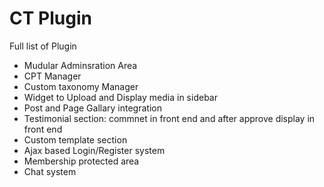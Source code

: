 # CT Plugin

Full list of Plugin

* Mudular Adminsration Area
* CPT Manager
* Custom taxonomy Manager
* Widget to Upload and Display media in sidebar
* Post and Page Gallary integration
* Testimonial section: commnet in front end and after approve display in front end
* Custom template section
* Ajax based Login/Register system
* Membership protected area
* Chat system